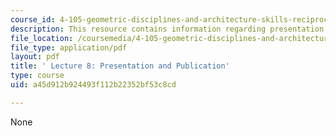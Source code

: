 ```yaml
---
course_id: 4-105-geometric-disciplines-and-architecture-skills-reciprocal-methodologies-fall-2012
description: This resource contains information regarding presentation and publication.
file_location: /coursemedia/4-105-geometric-disciplines-and-architecture-skills-reciprocal-methodologies-fall-2012/a45d912b924493f112b22352bf53c8cd_MIT4_105F12_lec8-pres.pdf
file_type: application/pdf
layout: pdf
title: ' Lecture 8: Presentation and Publication'
type: course
uid: a45d912b924493f112b22352bf53c8cd

---
```

None
